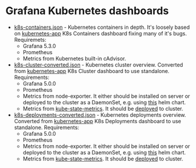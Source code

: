 # Grafana Kubernetes dashboards

* [k8s-containers.json](k8s-containers.json) - Kubernetes containers in depth.
  It's loosely based on
  [kubernetes-app](https://github.com/grafana/kubernetes-app) K8s Containers
  dashboard fixing many of it's bugs. Requiremets:
   * Grafana 5.3.0
   * Prometheus
   * Metrics from Kubernetes built-in cAdvisor.
* [k8s-cluster-converted.json](k8s-cluster-converted.json) - Kubernetes cluster
  overview. Converted from
  [kubernetes-app](https://github.com/grafana/kubernetes-app) K8s Cluster
  dashboard to use standalone. Requirements:
   * Grafana 5.0.0
   * Prometheus
   * Metrics from node-exporter. It either should be installed on server or
     deployed to the cluster as a DaemonSet, e.g. using
     [this](https://github.com/helm/charts/tree/master/stable/prometheus-node-exporter)
     helm chart.
   * Metrics from
     [kube-state-metrics](https://github.com/kubernetes/kube-state-metrics).
     It should be
     [deployed](https://github.com/kubernetes/kube-state-metrics#kubernetes-deployment)
     to cluster.
* [k8s-deployments-converted.json](k8s-deployments-converted.json) - Kubernetes
  deployments overview. Converted from
  [kubernetes-app](https://github.com/grafana/kubernetes-app) K8s Deployments
  dashboard to use standalone. Requirements:
   * Grafana 5.0.0
   * Prometheus
   * Metrics from node-exporter. It either should be installed on server or
     deployed to the cluster as a DaemonSet, e.g. using
     [this](https://github.com/helm/charts/tree/master/stable/prometheus-node-exporter)
     helm chart.
   * Metrics from
     [kube-state-metrics](https://github.com/kubernetes/kube-state-metrics).
     It should be
     [deployed](https://github.com/kubernetes/kube-state-metrics#kubernetes-deployment)
     to cluster.
